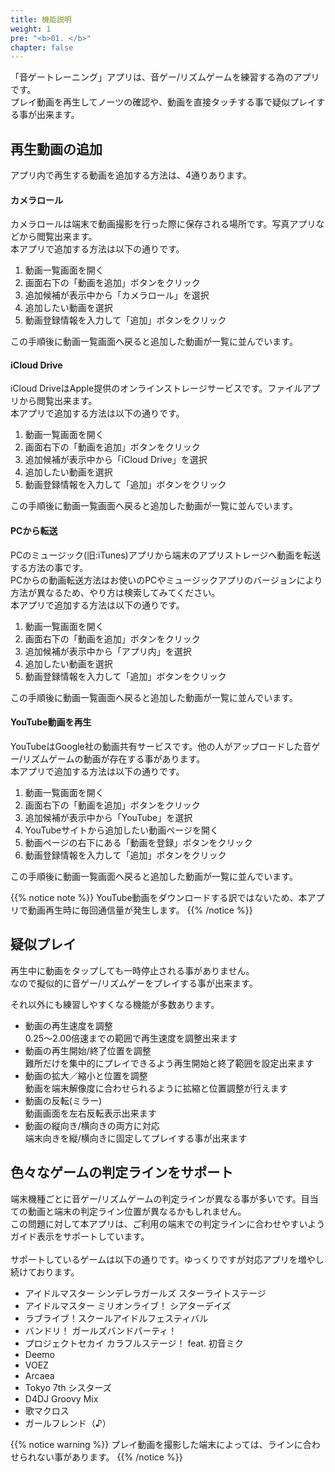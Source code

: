 ```yaml
---
title: 機能説明
weight: 1
pre: "<b>01. </b>"
chapter: false
---
```


「音ゲートレーニング」アプリは、音ゲー/リズムゲームを練習する為のアプリです。<br>
プレイ動画を再生してノーツの確認や、動画を直接タッチする事で疑似プレイする事が出来ます。

## 再生動画の追加

アプリ内で再生する動画を追加する方法は、4通りあります。

#### カメラロール

カメラロールは端末で動画撮影を行った際に保存される場所です。写真アプリなどから閲覧出来ます。<br>
本アプリで追加する方法は以下の通りです。

1. 動画一覧画面を開く
2. 画面右下の「動画を追加」ボタンをクリック
3. 追加候補が表示中から「カメラロール」を選択
4. 追加したい動画を選択
5. 動画登録情報を入力して「追加」ボタンをクリック

この手順後に動画一覧画面へ戻ると追加した動画が一覧に並んでいます。

#### iCloud Drive

iCloud DriveはApple提供のオンラインストレージサービスです。ファイルアプリから閲覧出来ます。<br>
本アプリで追加する方法は以下の通りです。

1. 動画一覧画面を開く
2. 画面右下の「動画を追加」ボタンをクリック
3. 追加候補が表示中から「iCloud Drive」を選択
4. 追加したい動画を選択
5. 動画登録情報を入力して「追加」ボタンをクリック

この手順後に動画一覧画面へ戻ると追加した動画が一覧に並んでいます。

#### PCから転送

PCのミュージック(旧:iTunes)アプリから端末のアプリストレージへ動画を転送する方法の事です。<br>
PCからの動画転送方法はお使いのPCやミュージックアプリのバージョンにより方法が異なるため、やり方は検索してみてください。<br>
本アプリで追加する方法は以下の通りです。

1. 動画一覧画面を開く
2. 画面右下の「動画を追加」ボタンをクリック
3. 追加候補が表示中から「アプリ内」を選択
4. 追加したい動画を選択
5. 動画登録情報を入力して「追加」ボタンをクリック

この手順後に動画一覧画面へ戻ると追加した動画が一覧に並んでいます。

#### YouTube動画を再生

YouTubeはGoogle社の動画共有サービスです。他の人がアップロードした音ゲー/リズムゲームの動画が存在する事があります。<br>
本アプリで追加する方法は以下の通りです。

1. 動画一覧画面を開く
2. 画面右下の「動画を追加」ボタンをクリック
3. 追加候補が表示中から「YouTube」を選択
4. YouTubeサイトから追加したい動画ページを開く
5. 動画ページの右下にある「動画を登録」ボタンをクリック
6. 動画登録情報を入力して「追加」ボタンをクリック

この手順後に動画一覧画面へ戻ると追加した動画が一覧に並んでいます。

{{% notice note %}}
YouTube動画をダウンロードする訳ではないため、本アプリで動画再生時に毎回通信量が発生します。
{{% /notice %}}


## 疑似プレイ

再生中に動画をタップしても一時停止される事がありません。<br>
なので擬似的に音ゲー/リズムゲーをプレイする事が出来ます。<br>

それ以外にも練習しやすくなる機能が多数あります。

- 動画の再生速度を調整<br>0.25〜2.00倍速までの範囲で再生速度を調整出来ます
- 動画の再生開始/終了位置を調整<br>難所だけを集中的にプレイできるよう再生開始と終了範囲を設定出来ます
- 動画の拡大／縮小と位置を調整<br>動画を端末解像度に合わせられるように拡縮と位置調整が行えます
- 動画の反転(ミラー)<br>動画画面を左右反転表示出来ます
- 動画の縦向き/横向きの両方に対応<br>端末向きを縦/横向きに固定してプレイする事が出来ます

## 色々なゲームの判定ラインをサポート

端末機種ごとに音ゲー/リズムゲームの判定ラインが異なる事が多いです。目当ての動画と端末の判定ライン位置が異なるかもしれません。<br>
この問題に対して本アプリは、ご利用の端末での判定ラインに合わせやすいようガイド表示をサポートしています。<br><br>
サポートしているゲームは以下の通りです。ゆっくりですが対応アプリを増やし続けております。<br>

- アイドルマスター シンデレラガールズ スターライトステージ
- アイドルマスター ミリオンライブ！ シアターデイズ
- ラブライブ！スクールアイドルフェスティバル
- バンドリ！ ガールズバンドパーティ！
- プロジェクトセカイ カラフルステージ！ feat. 初音ミク
- Deemo
- VOEZ
- Arcaea
- Tokyo 7th シスターズ
- D4DJ Groovy Mix
- 歌マクロス
- ガールフレンド（♪）

{{% notice warning %}}
プレイ動画を撮影した端末によっては、ラインに合わせられない事があります。
{{% /notice %}}